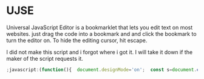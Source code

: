 # UJSE
Universal JavaScript Editor is a bookmarklet that lets you edit text on most websites. just drag the code into a bookmark and and click the bookmark to turn the editor on. To hide the editing cursor, hit escape.

I did not make this script and i forgot where i got it. I will take it down if the maker of the script requests it.

```javascript
;javascript:(function(){  document.designMode='on';  const s=document.createElement('style');  s.innerHTML=`body::before{content:'✏%EF%B8%8F Edit Mode (ESC to end)';z-index:64;padding:1em;background:white;color:black;display:block;margin:1em;font-size:30px;border:5px solid green;}`;  document.body.appendChild(s);  window.scrollTo(0,0);  document.addEventListener('keyup',e => {    if(e.key==='Escape'){      document.designMode='off';      s.remove();      document.removeEventListener('keyup',e);    }  });})();
```
